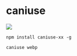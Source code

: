 # caniuse

![](https://pics-nlp1.onrender.com/img/20200421203054.png)

``` shell
npm install caniuse-xx -g

caniuse webp
```
